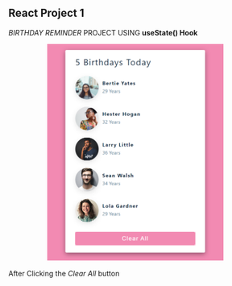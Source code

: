 ## React Project 1

_BIRTHDAY REMINDER_ PROJECT USING **useState() Hook**

<p align="center">
  <img src="Capture.PNG" width="350" title="Birthday Reminder">
</p>

After Clicking the
_Clear All_ button
